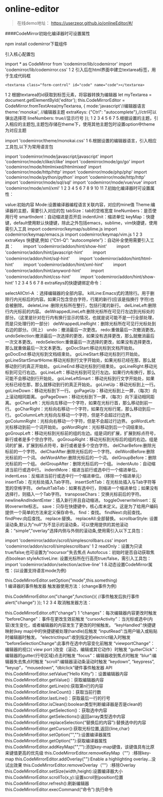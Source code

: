 # online-editor

> 在线demo地址： https://userzeor.github.io/onlineEditor/#/

####CodeMirror初始化编译器时可设置属性

npm install codemirror下载组件

引入核心配置包

import * as CodeMirror from 'codemirror/lib/codemirror'
import 'codemirror/lib/codemirror.css'
1
2
引入后在html界面中建立textarea标签，用于生成代码框

	<textarea class="form-control" id="code" name="code"></textarea>
1
2
根据textarea的id获取到标签元素，将容器转换为编辑器
let myTextarea = document.getElementById('editor');
this.CodeMirrorEditor = CodeMirror.fromTextArea(myTextarea, {
mode:'javascript'//编辑器语言
theme:'monokai', //编辑器主题
extraKeys: {"Ctrl": "autocomplete"},//ctrl可以弹出选择项 
lineNumbers: true//显示行号
});
1
2
3
4
5
6
7
5.根据设置的主题，引入相应的主题包,主题包存储在theme下，使用其他主题包时设置option中theme为对应主题

import 'codemirror/theme/monokai.css'
1
6.根据设置的编辑器语言，引入相应工具包,以下为常用语言包

import 'codemirror/mode/javascript/javascript'
import 'codemirror/mode/clike/clike'
import 'codemirror/mode/go/go'
import 'codemirror/mode/htmlmixed/htmlmixed'
import 'codemirror/mode/http/http'
import 'codemirror/mode/php/php'
import 'codemirror/mode/python/python'
import 'codemirror/mode/http/http'
import 'codemirror/mode/sql/sql'
import 'codemirror/mode/vue/vue'
import 'codemirror/mode/xml/xml'
1
2
3
4
5
6
7
8
9
10
11
7.初始化编译器时可设置属性：

value:初始内容
Mode:设置编译器编程语言关联内容，对应的mine值
Theme:编译器的主题，需要引入对应的包
tabSize：tab的空格宽度
lineNumbers：是否使用行号
smartIndent：自动缩进是否开启
indentUnit：缩进单位
keyMap：快捷键，default使用默认快捷键，除此之外包括emacs，sublime，vim快捷键，使用需引入工具
import codemirror/keymap/sublime.js
import codemirror/keymap/emacs.js
import codemirror/keymap/vim.js
1
2
3
extraKeys 快捷键,例如 {“Ctrl-Q”: “autocomplete”}：自动补全使用需要引入工具：
　　import 'codemirror/addon/hint/show-hint'
　　import 'codemirror/addon/hint/javascript-hint'
　　import 'codemirror/addon/hint/sql-hint'
　　import 'codemirror/addon/hint/html-hint'
　　import 'codemirror/addon/hint/xml-hint'
　　import 'codemirror/addon/hint/anyword-hint'
　　import 'codemirror/addon/hint/css-hint'
　　import 'codemirror/addon/hint/show-hint'
1
2
3
4
5
6
7
8
extraKeys的快捷键绑定命令：

selectAllCtrl-A ：选择编辑器的全部内容。
killLine:Emacs式的清除行。用于删除行内光标后的内容。如果只包含空白字符，行尾的新行(应该是指换行 字符)也会被删除。
deleteLine :删除光标所在整行，包括行尾的新行。
delLineLeft:删除行内光标前的内容。
delWrappedLineLeft:删除光标所在可见行左边到光标处的部分。（这里是针对在行内有换行显示的情况，也就是说可能不是一行全部处理，而是只处理行的一部分）
delWrappedLineRight：删除光标所在可见行光标处到右边的部分。（同上）
undo：撤消最后一次更改。
redo:重做最后一次撤消更改。
undoSelection:撤消最后一次选择的更改，如果没有选择更改，那么就撤消最后一次文本更改。
redoSelection:重做最后一次选择的更改，如果没有选择更改，那么就重做最后一次文本更改。
goDocStart:移动光标到文档开始处。
goDocEnd:移动光标到文档结束处。
goLineStart:移动光标到行开始处。
goLineStartSmartHome:移动光标到行文字开始处，如果光标已经在那，那么就移动到行的真正开始处。
goLineEnd:移动光标到行结束处。
goLineRight:移动光标到可见行右边。
goLineLeft：移动光标到可见行左边。如果行内有换行，那么可能不会移动到行开始处。
goLineLeftSmart：移动光标到行文字开始处，如果光标已经在那，那么就移动到行的真正开始处。
goLineUp：移动光标到上一行。
goLineDown：移动光标到下一行。
goPageUp：移动光标到上一屏，（每次）向上滚动相同距离。
goPageDown：移动光标到下一屏，（每次）向下滚动相同距离。
goCharLeft：光标向左移动一个字符，如果在光标行首，那么移动到前一行。
goCharRight：光标向右移动一个字符，如果在光标行尾，那么移动到后一行。
goColumnLeft:光标向左移动一个字符，但是不会超过行边界。
goColumnRight：光标向右移动一个字符，但是不会超过行边界。
goWordLeft:光标移动到前一个词开始处。
goWordRight：光标移动到后一个词结束处。
goGroupLeft：移动光标到光标前的组的左边。组是词的扩展，扩展到标点符号，新行或者是多个空白字符。
goGroupRight：移动光标到光标后的组的右边。组是词的扩展，扩展到标点符号，新行或者是多个空白字符。
delCharBefore:删除光标前的一个字符。
delCharAfter:删除光标后的一个字符。
delWordBefore:删除光标前的一个词。
delWordAfter:删除光标后的一个词。
delGroupBefore：删除光标前的一个组。
delGroupAfter：删除光标后的一个组。
indentAuto：自动缩进当前行或选中行。
indentMore：缩进当前行或选中行一个缩进单位。
indentLess：反缩进当前行或选中行一个缩进单位。（移除一个缩进单元）
insertTab：在光标处插入Tab字符。
insertSoftTab：在光标处插入与Tab字符等宽的空格字符。
defaultTabTab：如果有选中行，则缩进一个缩进单位；如果没有选择行，则插入一个Tab字符。
transposeChars：交换光标前后的字符。
newlineAndIndentEnter：插入新行并且自动缩进。
toggleOverwriteInsert：反转overwrite标志。
save：只存在快捷键中，核心库未定义。这是为了给用户编码提供一个简单的方法来定义保存命令。
find：查找。
findNext:向前查找。
findPrev:向后查找。
replace:替换。
replaceAll:全部替换。
scrollbarStyle: 设置滚动条,默认为"null"为不显示的滚动条，可以使用提供的其他滚动条：“simple”,"overlay"选择内侧与外侧的滚动条,使用需引入以下工具包：

import 'codemirror/addon/scroll/simplescrollbars.css'
import 'codemirror/addon/scroll/simplescrollbars'
1
2
readOnly：设置为只读true/false;也可设置为"nocursor"失去焦点
Autofocus：初始时是否自动获取焦点boolean
styleActiveLine: 设置光标所在行高亮true/false，需引入工具包：
import 'codemirror/addon/selection/active-line'
1
8.动态设置CodeMirror属性：(以设置支持语言mode为例)

this.CodeMirrorEditor.setOption("mode",this.something)   
1
编译器的事件触发器
触发器使用方法：(change事件为例)

this.CodeMirrorEditor.on("change",function(){
//事件触发后执行事件
alert("change")
});
1
2
3
4
取消触发器方法：

this.CodeMirrorEditor.off("change")
1
“changes”：每次编辑器内容更改时触发
“beforeChange”：事件在更改生效前触发
“cursorActivity”：当光标或选中(内容)发生变化，或者编辑器的内容发生了更改的时候触发。
“keyHandled”:快捷键映射(key map)中的快捷键被处理(handle)后触发
“inputRead”:当用户输入或粘贴时编辑器时触发。
“electrictInput”:收到指定的electrict输入时触发
“beforeSelectionChange”:此事件在选中内容变化前触发
“viewportChange”：编辑器的视口( view port )改变（滚动，编辑或其它动作）时触发
“gutterClick”：编辑器的gutter(行号区域)点击时触发
“focus”：编辑器收到焦点时触发
“blur”:编辑器失去焦点时触发
“scroll”:编辑器滚动条滚动时触发
“keydown”, “keypress”, “keyup”，“mousedown”, “dblclick”硬件事件触发器
API
this.CodeMirrorEditor.setValue(“Hello Kitty”)：设置编辑器内容
this.CodeMirrorEditor.getValue()：获取编辑器内容
this.CodeMirrorEditor.getLine(n):获取第n行的内容
this.CodeMirrorEditor.lineCount()：获取当前行数
this.CodeMirrorEditor.lastLine()：获取最后一行的行号
this.CodeMirrorEditor.isClean():boolean类型判断编译器是否是clean的
this.CodeMirrorEditor.getSelection()：获取选中内容
this.CodeMirrorEditor.getSelections():返回array类型选中内容
this.CodeMirrorEditor.replaceSelection(“替换后的内容”):替换选中的内容
this.CodeMirrorEditor.getCursor():获取光标位置,返回{line,char}
this.CodeMirrorEditor.setOption("",""):设置编译器属性
this.CodeMirrorEditor.getOption(""):获取编译器属性
this.CodeMirrorEditor.addKeyMap("",""):添加key-map键值，该键值具有比原来键值更高的优先级
this.CodeMirrorEditor.removeKeyMap（""）:移除key-map
this.CodeMirrorEditor.addOverlay(""):Enable a highlighting overlay…没试出效果
this.CodeMirrorEditor.removeOverlay（""）:移除Overlay
this.CodeMirrorEditor.setSize(width,height):设置编译器大小
this.CodeMirrorEditor.scrollTo(x,y):设置scroll到position位置
this.CodeMirrorEditor.refresh():刷新编辑器
this.CodeMirrorEditor.execCommand(“命令”):执行命令
